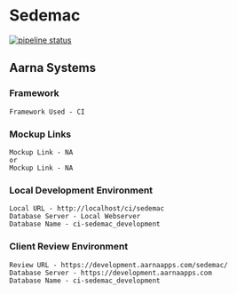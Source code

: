 # **Sedemac**
[![pipeline status](https://gitlab.aarnaapps.com/aarnaprojects/sedemac/badges/staging/pipeline.svg)](https://gitlab.aarnaapps.com/aarnaprojects/sedemac/commits/staging)

## Aarna Systems

### Framework
```
Framework Used - CI
```

### Mockup Links
```
Mockup Link - NA
or
Mockup Link - NA
```

### Local Development Environment
```
Local URL - http://localhost/ci/sedemac
Database Server - Local Webserver
Database Name - ci-sedemac_development
```

### Client Review Environment
```
Review URL - https://development.aarnaapps.com/sedemac/
Database Server - https://development.aarnaapps.com
Database Name - ci-sedemac_development
```

